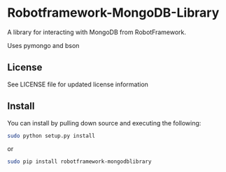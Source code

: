 Robotframework-MongoDB-Library
==============================

A library for interacting with MongoDB from RobotFramework.

Uses pymongo and bson

License
-------
See LICENSE file for updated license information

Install
-------
You can install by pulling down source and executing the following:

```bash
sudo python setup.py install
```

or
```bash
sudo pip install robotframework-mongodblibrary
```
